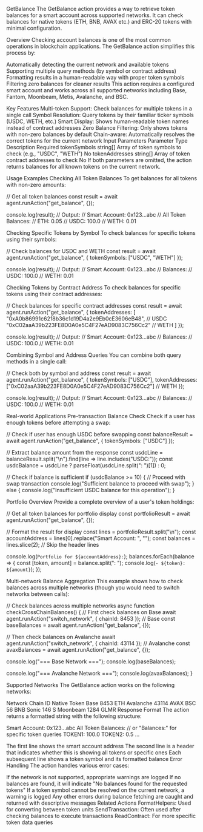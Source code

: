 GetBalance
The GetBalance action provides a way to retrieve token balances for a smart account across supported networks. It can check balances for native tokens (ETH, BNB, AVAX etc.) and ERC-20 tokens with minimal configuration.

Overview
Checking account balances is one of the most common operations in blockchain applications. The GetBalance action simplifies this process by:

Automatically detecting the current network and available tokens
Supporting multiple query methods (by symbol or contract address)
Formatting results in a human-readable way with proper token symbols
Filtering zero balances for cleaner results
This action requires a configured smart account and works across all supported networks including Base, Fantom, Moonbeam, Metis, Avalanche, and BSC.

Key Features
Multi-token Support: Check balances for multiple tokens in a single call
Symbol Resolution: Query tokens by their familiar ticker symbols (USDC, WETH, etc.)
Smart Display: Shows human-readable token names instead of contract addresses
Zero Balance Filtering: Only shows tokens with non-zero balances by default
Chain-aware: Automatically resolves the correct tokens for the current network
Input Parameters
Parameter	Type	Description	Required
tokenSymbols	string[]	Array of token symbols to check (e.g., "USDC", "WETH")	No
tokenAddresses	string[]	Array of token contract addresses to check	No
If both parameters are omitted, the action returns balances for all known tokens on the current network.

Usage Examples
Checking All Token Balances
To get balances for all tokens with non-zero amounts:

// Get all token balances
const result = await agent.runAction("get_balance", {});

console.log(result);
// Output:
// Smart Account: 0x123...abc
// All Token Balances:
// ETH: 0.05
// USDC: 100.0
// WETH: 0.01

Checking Specific Tokens by Symbol
To check balances for specific tokens using their symbols:

// Check balances for USDC and WETH
const result = await agent.runAction("get_balance", {
  tokenSymbols: ["USDC", "WETH"]
});

console.log(result);
// Output:
// Smart Account: 0x123...abc
// Balances:
// USDC: 100.0
// WETH: 0.01

Checking Tokens by Contract Address
To check balances for specific tokens using their contract addresses:

// Check balances for specific contract addresses
const result = await agent.runAction("get_balance", {
  tokenAddresses: [
    "0xA0b86991c6218b36c1d19D4a2e9Eb0cE3606eB48", // USDC
    "0xC02aaA39b223FE8D0A0e5C4F27eAD9083C756Cc2"  // WETH
  ]
});

console.log(result);
// Output:
// Smart Account: 0x123...abc
// Balances:
// USDC: 100.0
// WETH: 0.01

Combining Symbol and Address Queries
You can combine both query methods in a single call:

// Check both by symbol and address
const result = await agent.runAction("get_balance", {
  tokenSymbols: ["USDC"],
  tokenAddresses: ["0xC02aaA39b223FE8D0A0e5C4F27eAD9083C756Cc2"] // WETH
});

console.log(result);
// Output:
// Smart Account: 0x123...abc
// Balances:
// USDC: 100.0
// WETH: 0.01

Real-world Applications
Pre-transaction Balance Check
Check if a user has enough tokens before attempting a swap:

// Check if user has enough USDC before swapping
const balanceResult = await agent.runAction("get_balance", {
  tokenSymbols: ["USDC"]
});

// Extract balance amount from the response
const usdcLine = balanceResult.split("\n").find(line => line.includes("USDC:"));
const usdcBalance = usdcLine ? parseFloat(usdcLine.split(": ")[1]) : 0;

// Check if balance is sufficient
if (usdcBalance >= 10) {
  // Proceed with swap transaction
  console.log("Sufficient balance to proceed with swap");
} else {
  console.log("Insufficient USDC balance for this operation");
}

Portfolio Overview
Provide a complete overview of a user's token holdings:

// Get all token balances for portfolio display
const portfolioResult = await agent.runAction("get_balance", {});

// Format the result for display
const lines = portfolioResult.split("\n");
const accountAddress = lines[0].replace("Smart Account: ", "");
const balances = lines.slice(2); // Skip the header lines

console.log(`Portfolio for ${accountAddress}:`);
balances.forEach(balance => {
  const [token, amount] = balance.split(": ");
  console.log(`- ${token}: ${amount}`);
});

Multi-network Balance Aggregation
This example shows how to check balances across multiple networks (though you would need to switch networks between calls):

// Check balances across multiple networks
async function checkCrossChainBalances() {
  // First check balances on Base
  await agent.runAction("switch_network", { chainId: 8453 }); // Base
  const baseBalances = await agent.runAction("get_balance", {});
  
  // Then check balances on Avalanche
  await agent.runAction("switch_network", { chainId: 43114 }); // Avalanche
  const avaxBalances = await agent.runAction("get_balance", {});
  
  console.log("=== Base Network ===");
  console.log(baseBalances);
  
  console.log("=== Avalanche Network ===");
  console.log(avaxBalances);
}

Supported Networks
The GetBalance action works on the following networks:

Network	Chain ID	Native Token
Base	8453	ETH
Avalanche	43114	AVAX
BSC	56	BNB
Sonic	146	S
Moonbeam	1284	GLMR
Response Format
The action returns a formatted string with the following structure:

Smart Account: 0x123...abc
All Token Balances:  // or "Balances:" for specific token queries
TOKEN1: 100.0
TOKEN2: 0.5
...

The first line shows the smart account address
The second line is a header that indicates whether this is showing all tokens or specific ones
Each subsequent line shows a token symbol and its formatted balance
Error Handling
The action handles various error cases:

If the network is not supported, appropriate warnings are logged
If no balances are found, it will indicate "No balances found for the requested tokens"
If a token symbol cannot be resolved on the current network, a warning is logged
Any other errors during balance fetching are caught and returned with descriptive messages
Related Actions
FormatHelpers: Used for converting between token units
SendTransaction: Often used after checking balances to execute transactions
ReadContract: For more specific token data queries